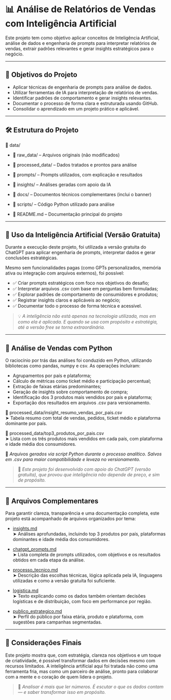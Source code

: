 # 📊 Análise de Relatórios de Vendas com Inteligência Artificial

Este projeto tem como objetivo aplicar conceitos de Inteligência Artificial, análise de dados e engenharia de prompts para interpretar relatórios de vendas, extrair padrões relevantes e gerar insights estratégicos para o negócio.

---

## 🎯 Objetivos do Projeto

- Aplicar técnicas de engenharia de prompts para análise de dados.
- Utilizar ferramentas de IA para interpretação de relatórios de vendas.
- Identificar padrões de comportamento e gerar insights relevantes.
- Documentar o processo de forma clara e estruturada usando GitHub.
- Consolidar o aprendizado em um projeto prático e aplicável.

---

## 🛠️ Estrutura do Projeto


 📁 data/
  - 📁 raw_data/ – Arquivos originais (não modificados)
  - 📁 processed_data/ – Dados tratados e prontos para análise

- 📁 prompts/ – Prompts utilizados, com explicação e resultados  
- 📁 insights/ – Análises geradas com apoio da IA  
- 📁 docs/ – Documentos técnicos complementares (inclui o banner)  
- 📁 scripts/ – Código Python utilizado para análise

- 📄 README.md – Documentação principal do projeto

---

## 🤖 Uso da Inteligência Artificial (Versão Gratuita)

Durante a execução deste projeto, foi utilizada a versão gratuita do ChatGPT para aplicar engenharia de prompts, interpretar dados e gerar conclusões estratégicas.

Mesmo sem funcionalidades pagas (como GPTs personalizados, memória ativa ou integração com arquivos externos), foi possível:

- ✅ Criar prompts estratégicos com foco nos objetivos do desafio;
- ✅ Interpretar arquivos .csv com base em perguntas bem formuladas;
- ✅ Explorar padrões de comportamento de consumidores e produtos;
- ✅ Registrar insights claros e aplicáveis ao negócio;
- ✅ Documentar todo o processo de forma técnica e acessível.

> 💡 *A inteligência não está apenas na tecnologia utilizada, mas em como ela é aplicada. E quando se usa com propósito e estratégia, até a versão free se torna extraordinária.*

---

## 🧠 Análise de Vendas com Python

O raciocínio por trás das análises foi conduzido em Python, utilizando bibliotecas como pandas, numpy e csv. As operações incluíram:

- Agrupamentos por país e plataforma;
- Cálculo de métricas como ticket médio e participação percentual;
- Extração de faixas etárias predominantes;
- Geração de insights sobre comportamento de compra;
- Identificação dos 3 produtos mais vendidos por país e plataforma;
- Exportação dos resultados em arquivos .csv para versionamento.

📄 processed_data/insight_resumo_vendas_por_pais.csv  
➤ Tabela resumo com total de vendas, pedidos, ticket médio e plataforma dominante por país.

📄 processed_data/top3_produtos_por_pais.csv  
➤ Lista com os três produtos mais vendidos em cada país, com plataforma e idade média dos consumidores.

📌 *Arquivos gerados via script Python durante o processo analítico. Salvos em .csv para maior compatibilidade e leveza no versionamento.*

> 💬 *Este projeto foi desenvolvido com apoio do ChatGPT (versão gratuita), que provou que inteligência não depende de preço, e sim de propósito.*

---

## 📂 Arquivos Complementares

Para garantir clareza, transparência e uma documentação completa, este projeto está acompanhado de arquivos organizados por tema:

- [insights.md](./insights/insights.md)  
  ➤ Análises aprofundadas, incluindo top 3 produtos por país, plataformas dominantes e idade média dos consumidores.

- [chatgpt_prompts.md](./prompts/chatgpt_prompts.md)  
  ➤ Lista completa de prompts utilizados, com objetivos e os resultados obtidos em cada etapa da análise.

- [processo_tecnico.md](./docs/processo_tecnico.md)  
  ➤ Descrição das escolhas técnicas, lógica aplicada pela IA, linguagens utilizadas e como a versão gratuita foi suficiente.

- [logistica.md](./docs/logistica.md)  
  ➤ Texto explicando como os dados também orientam decisões logísticas e de distribuição, com foco em performance por região.

- [publico_estrategico.md](./insights/publico_estrategico.md)  
  ➤ Perfil do público por faixa etária, produto e plataforma, com sugestões para campanhas segmentadas.

---

## 🌟 Considerações Finais

Este projeto mostra que, com estratégia, clareza nos objetivos e um toque de criatividade, é possível transformar dados em decisões mesmo com recursos limitados. A inteligência artificial aqui foi tratada não como uma ferramenta fria, mas como um parceiro de análise, pronto para colaborar com a mente e o coração de quem lidera o projeto.

> 💜 *Analisar é mais que ler números. É escutar o que os dados contam — e saber transformar isso em propósito.*